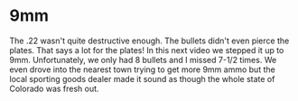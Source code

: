 
# 9mm 
The .22 wasn't quite destructive enough. The bullets didn't even pierce the plates. That says a lot for the plates! In this next video we stepped it up to 9mm. Unfortunately, we only had 8 bullets and I missed 7-1/2 times. We even drove into the nearest town trying to get more 9mm ammo but the local sporting goods dealer made it sound as though the whole state of Colorado was fresh out. 
